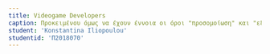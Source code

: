 ```yaml
---
title: Videogame Developers
caption: Προκειμένου όμως να έχουν έννοια οι όροι "προσομοίωση" και "εξομοίωση", σημαντικό ρόλο έχουν οι δημιουργοί βιντεοπαιχνιδιών, οι οποίοι, κατά βάση, είναι προγραμματιστές και γραφίστες. Διαθέτουν μια σειρά από εμπορικά και ανοιχτού κώδικα εργαλεία διαθέσιμα για χρήση για την κατασκευή παιχνιδιών.   
student: 'Konstantina Iliopoulou'
studentid: 'Π2018070'
---
```

